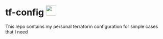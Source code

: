 # tf-config [<img height="32" width="32" src="https://unpkg.com/simple-icons@v7/icons/terraform.svg" />](TF_ICON)

This repo contains my personal terraform configuration for simple cases that I need